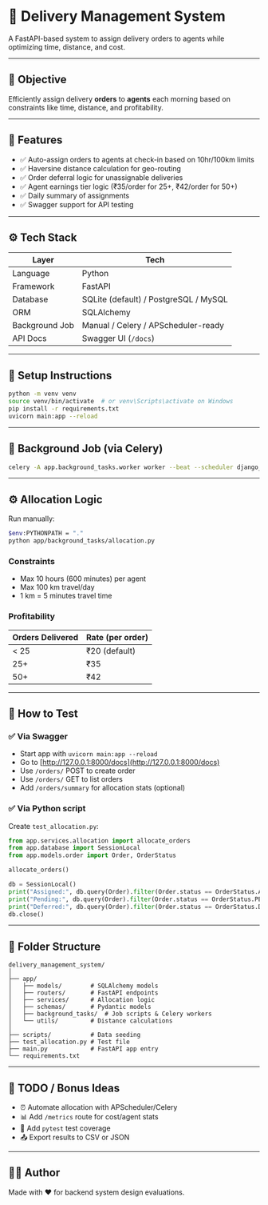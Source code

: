 # 🛵 Delivery Management System

A FastAPI-based system to assign delivery orders to agents while optimizing time, distance, and cost.

---

## 🚀 Objective

Efficiently assign delivery **orders** to **agents** each morning based on constraints like time, distance, and profitability.

---

## 🧱 Features

- ✅ Auto-assign orders to agents at check-in based on 10hr/100km limits
- ✅ Haversine distance calculation for geo-routing
- ✅ Order deferral logic for unassignable deliveries
- ✅ Agent earnings tier logic (₹35/order for 25+, ₹42/order for 50+)
- ✅ Daily summary of assignments
- ✅ Swagger support for API testing

---

## ⚙️ Tech Stack

| Layer         | Tech                      |
|---------------|---------------------------|
| Language      | Python                    |
| Framework     | FastAPI                   |
| Database      | SQLite (default) / PostgreSQL / MySQL |
| ORM           | SQLAlchemy                |
| Background Job| Manual / Celery / APScheduler-ready |
| API Docs      | Swagger UI (`/docs`)      |

---

## 🏁 Setup Instructions

```bash
python -m venv venv
source venv/bin/activate  # or venv\Scripts\activate on Windows
pip install -r requirements.txt
uvicorn main:app --reload
```

---

## 🔄 Background Job (via Celery)

```bash
celery -A app.background_tasks.worker worker --beat --scheduler django_celery_beat.schedulers:DatabaseScheduler
```

---

## ⚙️ Allocation Logic

Run manually:

```bash
$env:PYTHONPATH = "."
python app/background_tasks/allocation.py
```

### Constraints

- Max 10 hours (600 minutes) per agent
- Max 100 km travel/day
- 1 km = 5 minutes travel time

### Profitability

| Orders Delivered | Rate (per order) |
|------------------|------------------|
| < 25             | ₹20 (default)    |
| 25+              | ₹35              |
| 50+              | ₹42              |

---

## 🧪 How to Test

### ✅ Via Swagger

- Start app with `uvicorn main:app --reload`
- Go to [http://127.0.0.1:8000/docs](http://127.0.0.1:8000/docs)
- Use `/orders/` POST to create order
- Use `/orders/` GET to list orders
- Add `/orders/summary` for allocation stats (optional)

### ✅ Via Python script

Create `test_allocation.py`:

```python
from app.services.allocation import allocate_orders
from app.database import SessionLocal
from app.models.order import Order, OrderStatus

allocate_orders()

db = SessionLocal()
print("Assigned:", db.query(Order).filter(Order.status == OrderStatus.ASSIGNED).count())
print("Pending:", db.query(Order).filter(Order.status == OrderStatus.PENDING).count())
print("Deferred:", db.query(Order).filter(Order.status == OrderStatus.DEFERRED).count())
db.close()
```

---

## 📁 Folder Structure

```
delivery_management_system/
│
├── app/
│   ├── models/        # SQLAlchemy models
│   ├── routers/       # FastAPI endpoints
│   ├── services/      # Allocation logic
│   ├── schemas/       # Pydantic models
│   ├── background_tasks/  # Job scripts & Celery workers
│   └── utils/         # Distance calculations
│
├── scripts/           # Data seeding
├── test_allocation.py # Test file
├── main.py            # FastAPI app entry
└── requirements.txt
```

---

## 📌 TODO / Bonus Ideas

- ⏰ Automate allocation with APScheduler/Celery
- 📊 Add `/metrics` route for cost/agent stats
- 🧪 Add `pytest` test coverage
- 📤 Export results to CSV or JSON

---

## 👨‍💻 Author

Made with ❤️ for backend system design evaluations.
